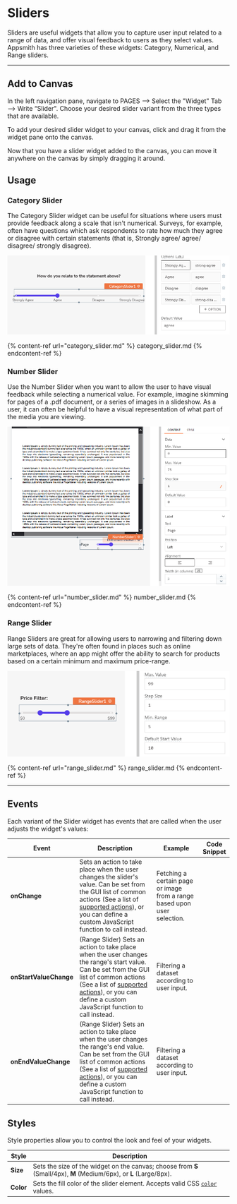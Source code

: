 # Sliders
Sliders are useful widgets that allow you to capture user input related to a range of data, and offer visual feedback to users as they select values. Appsmith has three varieties of these widgets: Category, Numerical, and Range sliders.

---
## Add to Canvas
In the left navigation pane, navigate to PAGES —> Select the "Widget" Tab —> Write “Slider". Choose your desired slider variant from the three types that are available.

To add your desired slider widget to your canvas, click and drag it from the widget pane onto the canvas.

Now that you have a slider widget added to the canvas, you can move it anywhere on the canvas by simply dragging it around.

## Usage

### Category Slider
The Category Slider widget can be useful for situations where users must provide feedback along a scale that isn't numerical. Surveys, for example, often have questions which ask respondents to rate how much they agree or disagree with certain statements (that is, Strongly agree/ agree/ disagree/ strongly disagree).

![](as_category.png)

{% content-ref url="category_slider.md" %} category_slider.md {% endcontent-ref %}

### Number Slider
Use the Number Slider when you want to allow the user to have visual feedback while selecting a numerical value. For example, imagine skimming for pages of a .pdf document, or a series of images in a slideshow. As a user, it can often be helpful to have a visual representation of what part of the media you are viewing.

![](as_number.png)

{% content-ref url="number_slider.md" %} number_slider.md {% endcontent-ref %}

### Range Slider
Range Sliders are great for allowing users to narrowing and filtering down large sets of data. They're often found in places such as online marketplaces, where an app might offer the ability to search for products based on a certain minimum and maximum price-range.

![](as_range.png)

{% content-ref url="range_slider.md" %} range_slider.md {% endcontent-ref %}

---

## Events

Each variant of the Slider widget has events that are called when the user adjusts the widget's values:

| **Event** | **Description** | **Example** | **Code Snippet** |
|-----------|-----------------|-------------|------------------|
| **onChange** | Sets an action to take place when the user changes the slider's value. Can be set from the GUI list of common actions (See a list of [supported actions](https://docs.appsmithai.com/reference/appsmith-framework/widget-actions)), or you can define a custom JavaScript function to call instead. | Fetching a certain page or image from a range based upon user selection. |  |
| **onStartValueChange** | (Range Slider) Sets an action to take place when the user changes the range's start value. Can be set from the GUI list of common actions (See a list of [supported actions](https://docs.appsmithai.com/reference/appsmith-framework/widget-actions)), or you can define a custom JavaScript function to call instead. | Filtering a dataset according to user input. |  |
| **onEndValueChange** | (Range Slider) Sets an action to take place when the user changes the range's end value. Can be set from the GUI list of common actions (See a list of [supported actions](https://docs.appsmithai.com/reference/appsmith-framework/widget-actions)), or you can define a custom JavaScript function to call instead. | Filtering a dataset according to user input. |  |

## Styles

Style properties allow you to control the look and feel of your widgets.

| **Style** | **Description** |
|-----------|-----------------|
| **Size** | Sets the size of the widget on the canvas; choose from **S** (Small/4px), **M** (Medium/6px), or **L** (Large/8px). |
| **Color** | Sets the fill color of the slider element. Accepts valid CSS [`color`](https://developer.mozilla.org/en-US/docs/Web/CSS/color) values. |